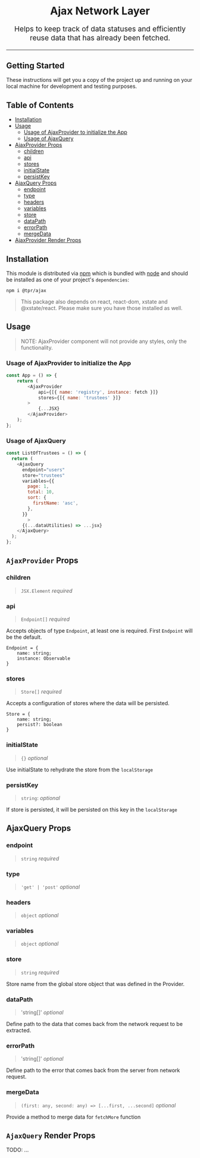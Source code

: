 <h1 align="center">
  Ajax Network Layer
</h1>
<p align="center" style="font-size: 1.2rem;">Helps to keep track of data statuses and efficiently reuse data that has already been fetched.</p>
<hr />

## Getting Started

These instructions will get you a copy of the project up and running on your local machine for development and testing purposes.

## Table of Contents

<!-- START doctoc generated TOC please keep comment here to allow auto update -->
<!-- DON'T EDIT THIS SECTION, INSTEAD RE-RUN doctoc TO UPDATE -->

- [Installation](#installation)
- [Usage](#usage)
  - [Usage of AjaxProvider to initialize the App](#usage-of-ajaxprovider-to-initialize-the-app)
  - [Usage of AjaxQuery](#usage-of-ajaxquery)
- [AjaxProvider Props](#ajaxprovider-props)
  - [children](#children)
  - [api](#api)
  - [stores](#stores)
  - [initialState](#initialstate)
  - [persistKey](#persistkey)
- [AjaxQuery Props](#ajaxquery-props)
  - [endpoint](#endpoint)
  - [type](#type)
  - [headers](#headers)
  - [variables](#variables)
  - [store](#store)
  - [dataPath](#datapath)
  - [errorPath](#errorpath)
  - [mergeData](#mergedata)
- [AjaxProvider Render Props](#ajaxprovider-render-props)

<!-- END doctoc generated TOC please keep comment here to allow auto update -->

## Installation

This module is distributed via [npm](https://www.npmjs.com) which is bundled with [node](https://nodejs.org) and
should be installed as one of your project's `dependencies`:

```
npm i @tpr/ajax
```

> This package also depends on react, react-dom, xstate and @xstate/react. Please make sure you have those installed as well.

## Usage

> NOTE: AjaxProvider component will not provide any styles, only the functionality.

### Usage of AjaxProvider to initialize the App

```js
const App = () => {
	return (
		<AjaxProvider
			api={[{ name: 'registry', instance: fetch }]}
			stores={[{ name: 'trustees' }]}
		>
			{...JSX}
		</AjaxProvider>
	);
};
```

### Usage of AjaxQuery

```js
const ListOfTrustees = () => {
  return (
    <AjaxQuery
      endpoint="users"
      store="trustees"
      variables={{
        page: 1,
        total: 10,
        sort: {
          firstName: 'asc',
        },
      }}
		>
      {(...dataUtilities) => ...jsx}
    </AjaxQuery>
  );
};
```

## `AjaxProvider` Props

### children

> `JSX.Element` _required_

### api

> `Endpoint[]` _required_

Accepts objects of type `Endpoint`, at least one is required. First `Endpoint` will be the default.

```
Endpoint = {
	name: string;
	instance: Observable
}
```

### stores

> `Store[]` _required_

Accepts a configuration of stores where the data will be persisted.

```
Store = {
	name: string;
	persist?: boolean
}
```

### initialState

> `{}` _optional_

Use initialState to rehydrate the store from the `localStorage`

### persistKey

> `string`: _optional_

If store is persisted, it will be persisted on this key in the `localStorage`

## AjaxQuery Props

### endpoint

> `string` _required_

### type

> `'get' | 'post'` _optional_

### headers

> `object` _optional_

### variables

> `object` _optional_

### store

> `string` _required_

Store name from the global store object that was defined in the Provider.

### dataPath

> 'string[]' _optional_

Define path to the data that comes back from the network request to be extracted.

### errorPath

> 'string[]' _optional_

Define path to the error that comes back from the server from network request.

### mergeData

> `(first: any, second: any) => [...first, ...second]` _optional_

Provide a method to merge data for `fetchMore` function

## `AjaxQuery` Render Props

TODO: ...
